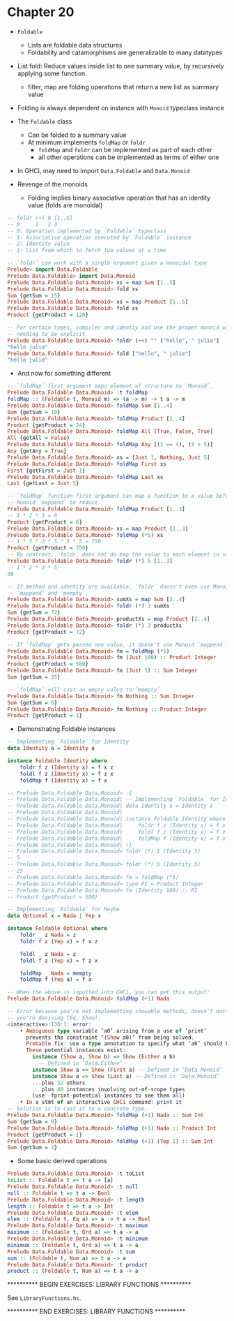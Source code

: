 # Chapter 20

- `Foldable`
    - Lists are foldable data structures
    - Foldability and catamorphisms are generalizable to many datatypes

- List fold: Reduce values inside list to one summary value, by recursively
  applying some function.
    - filter, map are folding operations that return a new list as summary value

- Folding is always dependent on instance with `Monoid` typeclass instance

- The `Foldable` class
    - Can be folded to a summary value
    - At minimum implements `foldMap` or `foldr`
        - `foldMap` and `foldr` can be implemented as part of each other
        - all other operations can be implemented as terms of either one

- In GHCi, may need to import `Data.Foldable` and `Data.Monoid`

- Revenge of the monoids
    - Folding implies binary associative operation that has an identity value
      (folds are monoidal)

```haskell
-- foldr (+) 0 [1..5]
-- 0     1   2 3
-- 0: Operation implemented by `Foldable` typeclass
-- 1: Associative operation executed by `Foldable` instance
-- 2: Identity value
-- 3: List from which to fetch two values at a time

-- `foldr` can work with a single argument given a monoidal type
Prelude> import Data.Foldable
Prelude Data.Foldable> import Data.Monoid
Prelude Data.Foldable Data.Monoid> xs = map Sum [1..5]
Prelude Data.Foldable Data.Monoid> fold xs
Sum {getSum = 15}
Prelude Data.Foldable Data.Monoid> xs = map Product [1..5]
Prelude Data.Foldable Data.Monoid> fold xs
Product {getProduct = 120}

-- For certain types, compiler and identiy and use the proper monoid without
-- needing to be explicit
Prelude Data.Foldable Data.Monoid> foldr (++) "" ["hello", " julie"]
"hello julie"
Prelude Data.Foldable Data.Monoid> fold ["hello", " julie"]
"hello julie"
```

- And now for something different

```haskell
-- `foldMap` first argument maps element of structure to `Monoid`.
Prelude Data.Foldable Data.Monoid> :t foldMap
foldMap :: (Foldable t, Monoid m) => (a -> m) -> t a -> m
Prelude Data.Foldable Data.Monoid> foldMap Sum [1..4]
Sum {getSum = 10}
Prelude Data.Foldable Data.Monoid> foldMap Product [1..4]
Product {getProduct = 24}
Prelude Data.Foldable Data.Monoid> foldMap All [True, False, True]
All {getAll = False}
Prelude Data.Foldable Data.Monoid> foldMap Any [(3 == 4), (9 > 5)]
Any {getAny = True}
Prelude Data.Foldable Data.Monoid> xs = [Just 1, Nothing, Just 5]
Prelude Data.Foldable Data.Monoid> foldMap First xs
First {getFirst = Just 1}
Prelude Data.Foldable Data.Monoid> foldMap Last xs
Last {getLast = Just 5}

-- `foldMap` function first argument can map a function to a value before using
-- Monoid `mappend` to reduce.
Prelude Data.Foldable Data.Monoid> foldMap Product [1..3]
-- 1 * 2 * 3 = 6
Product {getProduct = 6}
Prelude Data.Foldable Data.Monoid> xs = map Product [1..3]
Prelude Data.Foldable Data.Monoid> foldMap (*5) xs
-- 1 * 5 * 2 * 5 * 3 * 5 = 750
Product {getProduct = 750}
-- By contrast, `foldr` does not do map the value to each element in structure
Prelude Data.Foldable Data.Monoid> foldr (*) 5 [1..3]
-- 1 * 2 * 3 * 5
30

-- If method and identity are available, `foldr` doesn't even use Monoid
-- `mappend` and `mempty`.
Prelude Data.Foldable Data.Monoid> sumXs = map Sum [2..4]
Prelude Data.Foldable Data.Monoid> foldr (*) 3 sumXs
Sum {getSum = 72}
Prelude Data.Foldable Data.Monoid> productXs = map Product [2..4]
Prelude Data.Foldable Data.Monoid> foldr (*) 3 productXs
Product {getProduct = 72}

-- If `foldMap` gets passed one value, it doesn't use Monoid `mappend`.
Prelude Data.Foldable Data.Monoid> fm = foldMap (*5)
Prelude Data.Foldable Data.Monoid> fm (Just 100) :: Product Integer
Product {getProduct = 500}
Prelude Data.Foldable Data.Monoid> fm (Just 5) :: Sum Integer
Sum {getSum = 25}

-- `foldMap` will cast an empty value to `mempty`
Prelude Data.Foldable Data.Monoid> fm Nothing :: Sum Integer
Sum {getSum = 0}
Prelude Data.Foldable Data.Monoid> fm Nothing :: Product Integer
Product {getProduct = 1}
```

- Demonstrating Foldable instances

```haskell
-- Implementing `Foldable` for Identity
data Identity a = Identity a

instance Foldable Identity where
    foldr f z (Identity x) = f x z
    foldl f z (Identity x) = f z x
    foldMap f (Identity x) = f x

-- Prelude Data.Foldable Data.Monoid> :{
-- Prelude Data.Foldable Data.Monoid| -- Implementing `Foldable` for Identity
-- Prelude Data.Foldable Data.Monoid| data Identity a = Identity a
-- Prelude Data.Foldable Data.Monoid|
-- Prelude Data.Foldable Data.Monoid| instance Foldable Identity where
-- Prelude Data.Foldable Data.Monoid|     foldr f z (Identity x) = f x z
-- Prelude Data.Foldable Data.Monoid|     foldl f z (Identity x) = f z x
-- Prelude Data.Foldable Data.Monoid|     foldMap f (Identity x) = f x
-- Prelude Data.Foldable Data.Monoid| :}
-- Prelude Data.Foldable Data.Monoid> foldr (*) 1 (Identity 5)
-- 5
-- Prelude Data.Foldable Data.Monoid> foldr (*) 5 (Identity 5)
-- 25
-- Prelude Data.Foldable Data.Monoid> fm = foldMap (*5)
-- Prelude Data.Foldable Data.Monoid> type PI = Product Integer
-- Prelude Data.Foldable Data.Monoid> fm (Identity 100) :: PI
-- Product {getProduct = 500}
```

```haskell
-- Implementing `Foldable` for Maybe
data Optional x = Nada | Yep x

instance Foldable Optional where
    foldr _ z Nada = z
    foldr f z (Yep x) = f x z

    foldl _ z Nada = z
    foldl f z (Yep x) = f z x

    foldMap _ Nada = mempty
    foldMap f (Yep a) = f a
```

```haskell
-- When the above is inputted into GHCi, you can get this output:
Prelude Data.Foldable Data.Monoid> foldMap (+1) Nada

-- Error because you're not implementing showable methods, doesn't matter if
-- you're deriving (Eq, Show).
<interactive>:130:1: error:
    • Ambiguous type variable ‘a0’ arising from a use of ‘print’
      prevents the constraint ‘(Show a0)’ from being solved.
      Probable fix: use a type annotation to specify what ‘a0’ should be.
      These potential instances exist:
        instance (Show a, Show b) => Show (Either a b)
          -- Defined in ‘Data.Either’
        instance Show a => Show (First a) -- Defined in ‘Data.Monoid’
        instance Show a => Show (Last a) -- Defined in ‘Data.Monoid’
        ...plus 32 others
        ...plus 40 instances involving out-of-scope types
        (use -fprint-potential-instances to see them all)
    • In a stmt of an interactive GHCi command: print it
-- Solution is to cast it to a concrete type.
Prelude Data.Foldable Data.Monoid> foldMap (+1) Nada :: Sum Int
Sum {getSum = 0}
Prelude Data.Foldable Data.Monoid> foldMap (+1) Nada :: Product Int
Product {getProduct = 1}
Prelude Data.Foldable Data.Monoid> foldMap (+1) (Yep 1) :: Sum Int
Sum {getSum = 2}
```

- Some basic derived operations

```haskell
Prelude Data.Foldable Data.Monoid> :t toList
toList :: Foldable t => t a -> [a]
Prelude Data.Foldable Data.Monoid> :t null
null :: Foldable t => t a -> Bool
Prelude Data.Foldable Data.Monoid> :t length
length :: Foldable t => t a -> Int
Prelude Data.Foldable Data.Monoid> :t elem
elem :: (Foldable t, Eq a) => a -> t a -> Bool
Prelude Data.Foldable Data.Monoid> :t maximum
maximum :: (Foldable t, Ord a) => t a -> a
Prelude Data.Foldable Data.Monoid> :t minimum
minimum :: (Foldable t, Ord a) => t a -> a
Prelude Data.Foldable Data.Monoid> :t sum
sum :: (Foldable t, Num a) => t a -> a
Prelude Data.Foldable Data.Monoid> :t product
product :: (Foldable t, Num a) => t a -> a
```

********** BEGIN EXERCISES: LIBRARY FUNCTIONS **********

See `LibraryFunctions.hs`.

********** END EXERCISES: LIBRARY FUNCTIONS **********
